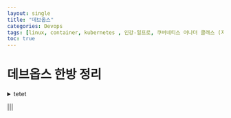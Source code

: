 ```yaml
---
layout: single
title: "데브옵스"
categories: Devops
tags: [linux, container, kubernetes , 인강-일프로, 쿠버네티스 어나더 클래스 (지상편) - Sprint 1 2 , DevOps  ]
toc: true
---
```



# 데브옵스 한방 정리

<details>
<summary>tetet</summary>

~~~

dfaf

~~~

</details>


|||